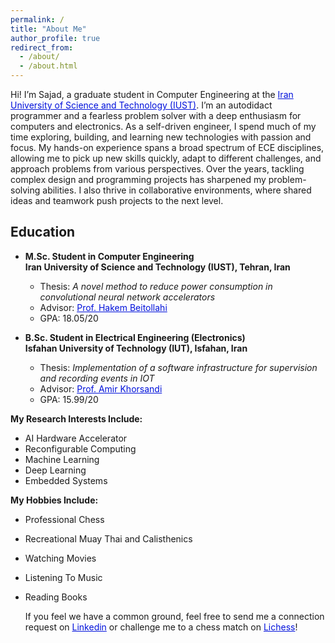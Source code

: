 ```yaml
---
permalink: /
title: "About Me"
author_profile: true
redirect_from: 
  - /about/
  - /about.html
---
```



Hi! I’m Sajad, a graduate student in Computer Engineering at the <a href="https://www.iust.ac.ir/" style="color: #0011DB; text-decoration: underline;">Iran University of Science and Technology (IUST)</a>. I’m an autodidact programmer and a fearless problem solver with a deep enthusiasm for computers and electronics. As a self-driven engineer, I spend much of my time exploring, building, and learning new technologies with passion and focus. My hands-on experience spans a broad spectrum of ECE disciplines, allowing me to pick up new skills quickly, adapt to different challenges, and approach problems from various perspectives. Over the years, tackling complex design and programming projects has sharpened my problem-solving abilities. I also thrive in collaborative environments, where shared ideas and teamwork push projects to the next level.

## Education
* **M.Sc. Student in Computer Engineering** <br>
**Iran University of Science and Technology (IUST), Tehran, Iran** <br>
  * Thesis: _A novel method to reduce power consumption in convolutional neural network accelerators_ <br>
  * Advisor: <a href="https://scholar.google.com/citations?hl=en&user=SMnMHbQAAAAJ&view_op=list_works&sortby=pubdate" style="color: #0011DB;"> Prof. Hakem Beitollahi</a> <br>
  * GPA: 18.05/20
 
* **B.Sc. Student in Electrical Engineering (Electronics)** <br>
**Isfahan University of Technology (IUT), Isfahan, Iran** <br>
  * Thesis: _Implementation of a software infrastructure for supervision and recording events in IOT_ <br>
  * Advisor: <a href="https://scholar.google.com/citations?user=34Wz0nAAAAAJ&hl=en" style="color: #0011DB;"> Prof. Amir Khorsandi</a> <br>
  * GPA: 15.99/20



**My Research Interests Include:**
- AI Hardware Accelerator
- Reconfigurable Computing
- Machine Learning
- Deep Learning
- Embedded Systems

  
**My Hobbies Include:**
- Professional Chess
- Recreational Muay Thai and Calisthenics
- Watching Movies
- Listening To Music
- Reading Books

  If you feel we have a common ground, feel free to send me a connection request on <a href="https://www.linkedin.com/in/sajad-eydivandi/" style="color: #0011DB; text-decoration: underline;">Linkedin</a> or challenge me to a chess match on <a href="https://lichess.org/@/Sandor_EDV_Clegane" style="color: #0011DB; text-decoration: underline;">Lichess</a>!
